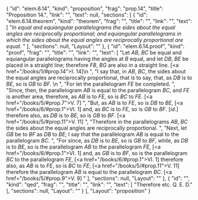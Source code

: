 {
  "id": "elem.6.14",
  "kind": "proposition",
  "frag": "prop.14",
  "title": "Proposition 14.",
  "link": "",
  "text": null,
  "sections": [
    {
      "id": "elem.6.14.theorem",
      "kind": "theorem",
      "frag": "",
      "title": "",
      "link": "",
      "text": [
        "<var>In equal and equiangular parallelograms the sides about the equal angles are reciprocally proportional; and equiangular parallelograms in which the sides about the equal angles are reciprocally proportional are equal</var>. "
      ],
      "sections": null,
      "Layout": ""
    },
    {
      "id": "elem.6.14.proof",
      "kind": "proof",
      "frag": "",
      "title": "",
      "link": "",
      "text": [
        "Let <var>AB</var>, <var>BC</var> be equal and equiangular parallelograms having the angles at <var>B</var> equal, and let <var>DB</var>, <var>BE</var> be placed in a straight line; therefore <var>FB</var>, <var>BG</var> are also in a straight line. [<a href=\"/books/1/#prop.14\">I. 14</a>]\n      ",
        "I say that, in <var>AB</var>, <var>BC</var>, the sides about the equal angles are reciprocally proportional, that is to say, that, as <var>DB</var> is to <var>BE</var>, so is <var>GB</var> to <var>BF</var>. \n      ",
        "For let the parallelogram <var>FE</var> be completed. ",
        "Since, then, the parallelogram <var>AB</var> is equal to the parallelogram <var>BC</var>, and <var>FE</var> is another area, therefore, as <var>AB</var> is to <var>FE</var>, so is <var>BC</var> to <var>FE</var>. [<a href=\"/books/5/#prop.7\">V. 7</a>] ",
        "But, as <var>AB</var> is to <var>FE</var>, so is <var>DB</var> to <var>BE</var>, [<a href=\"/books/6/#prop.1\">VI. 1</a>] and, as <var>BC</var> is to <var>FE</var>, so is <var>GB</var> to <var>BF</var>. [<var>id</var>.] therefore also, as <var>DB</var> is to <var>BE</var>, so is <var>GB</var> to <var>BF</var>. [<a href=\"/books/5/#prop.11\">V. 11</a>] ",
        "Therefore in the parallelograms <var>AB</var>, <var>BC</var> the sides about the equal angles are reciprocally proportional. ",
        "Next, let <var>GB</var> be to <var>BF</var> as <var>DB</var> to <var>BE</var>; I say that the parallelogram <var>AB</var> is equal to the parallelogram <var>BC</var>. ",
        "For since, as <var>DB</var> is to <var>BE</var>, so is <var>GB</var> to <var>BF</var>, while, as <var>DB</var> is to <var>BE</var>, so is the parallelogram <var>AB</var> to the parallelogram <var>FE</var>, [<a href=\"/books/6/#prop.1\">VI. 1</a>] and, as <var>GB</var> is to <var>BF</var>, so is the parallelogram <var>BC</var> to the parallelogram <var>FE</var>, [<a href=\"/books/6/#prop.1\">VI. 1</a>] therefore also, as <var>AB</var> is to <var>FE</var>, so is <var>BC</var> to <var>FE</var>; [<a href=\"/books/5/#prop.11\">V. 11</a>] therefore the parallelogram <var>AB</var> is equal to the parallelogram <var>BC</var>. [<a href=\"/books/5/#prop.9\">V. 9</a>] "
      ],
      "sections": null,
      "Layout": ""
    },
    {
      "id": "",
      "kind": "qed",
      "frag": "",
      "title": "",
      "link": "",
      "text": [
        "Therefore etc. Q. E. D."
      ],
      "sections": null,
      "Layout": ""
    }
  ],
  "Layout": "proposition"
}
